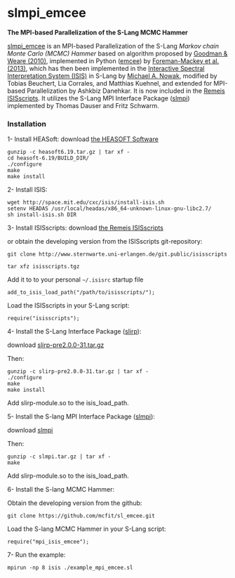 # slmpi_emcee
**The MPI-based Parallelization of the S-Lang MCMC Hammer**

[slmpi_emcee](http://www.sternwarte.uni-erlangen.de/wiki/doku.php?id=isis:emcee) is an MPI-based Parallelization of the S-Lang *Markov chain Monte Carlo (MCMC) Hammer* based on algorithm proposed by [Goodman & Weare (2010)](http://dx.doi.org/10.2140/camcos.2010.5.65), implemented in Python ([emcee](https://github.com/dfm/emcee)) by [Foreman-Mackey et al. (2013)](http://adsabs.harvard.edu/abs/2013PASP..125..306F), which has then been implemented in the [Interactive Spectral Interpretation System (ISIS)](http://space.mit.edu/cxc/isis/) in S-Lang by [Michael A. Nowak](http://space.mit.edu/home/mnowak/isis_vs_xspec/), modified by Tobias Beuchert, Lia Corrales, and Matthias Kuehnel, and extended for MPI-based Parallelization by Ashkbiz Danehkar. It is now included in the [Remeis ISISscripts](http://www.sternwarte.uni-erlangen.de/isis/). It utilizes the S-Lang MPI Interface Package ([slmpi](http://www.sternwarte.uni-erlangen.de/wiki/doku.php?id=isis:mpi)) implemented by Thomas Dauser and Fritz Schwarm. 

### Installation

1- Install HEASoft: download [the HEASOFT Software](https://heasarc.nasa.gov/lheasoft/download.html)

    gunzip -c heasoft6.19.tar.gz | tar xf -
    cd heasoft-6.19/BUILD_DIR/
    ./configure
    make
    make install
    
2- Install ISIS:

    wget http://space.mit.edu/cxc/isis/install-isis.sh
    setenv HEADAS /usr/local/headas/x86_64-unknown-linux-gnu-libc2.7/
    sh install-isis.sh DIR

3- Install ISISscripts: download [the Remeis ISISscripts](http://www.sternwarte.uni-erlangen.de/isis/)

or obtain the developing version from the ISISscripts git-repository:

    git clone http://www.sternwarte.uni-erlangen.de/git.public/isisscripts 

    tar xfz isisscripts.tgz
    
Add it to to your personal `~/.isisrc` startup file

    add_to_isis_load_path("/path/to/isisscripts/");
    
Load the ISISscripts in your S-Lang script:

    require("isisscripts");

4- Install the S-Lang Interface Package ([slirp](http://space.mit.edu/cxc/slirp/)):

download [slirp-pre2.0.0-31.tar.gz](http://www.jedsoft.org/snapshots/)

Then: 

    gunzip -c slirp-pre2.0.0-31.tar.gz | tar xf -
    ./configure
    make
    make install

Add slirp-module.so to the isis_load_path.

5- Install the S-lang MPI Interface Package ([slmpi](http://www.sternwarte.uni-erlangen.de/wiki/doku.php?id=isis:mpi)):

download [slmpi](http://www.sternwarte.uni-erlangen.de/git.public/?p=slmpi.git)

Then: 

    gunzip -c slmpi.tar.gz | tar xf -
    make

Add slirp-module.so to the isis_load_path.

6- Install the S-lang MCMC Hammer:

Obtain the developing version from the github:

    git clone https://github.com/mcfit/sl_emcee.git
    
Load the S-lang MCMC Hammer in your S-Lang script:

    require("mpi_isis_emcee");

7- Run the example:

    mpirun -np 8 isis ./example_mpi_emcee.sl

